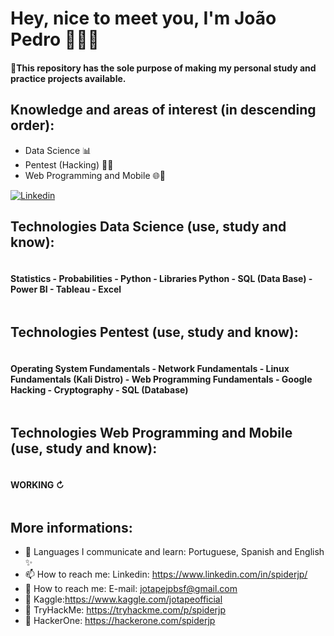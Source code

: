 # Hey, nice to meet you, I'm João Pedro 👋😉😄

#### 🚨This repository has the sole purpose of making my personal study and practice projects available.

## Knowledge and areas of interest (in descending order):

- Data Science 📊
- Pentest (Hacking) 👨‍💻
- Web Programming and Mobile 🌐📱

[![Linkedin](https://img.shields.io/badge/LinkedIn-0077B5?style=for-the-badge&logo=linkedin&logoColor=white)](https://www.linkedin.com/in/jo%C3%A3o-pedro-ferreira-de-souza-batista-8088ab1a9/)

## Technologies Data Science (use, study and know):
<div style="display: inline-block">
  <h4>Statistics - Probabilities - Python - Libraries Python - SQL (Data Base) - Power BI - Tableau - Excel</h4>
</div> <br/>

## Technologies Pentest (use, study and know):
<div style="display: inline-block">
  <h4>Operating System Fundamentals - Network Fundamentals - Linux Fundamentals (Kali Distro) - Web Programming Fundamentals - Google Hacking - Cryptography - SQL (Database)</h4>
</div> <br/>

## Technologies Web Programming and Mobile (use, study and know):
<div style="display: inline-block">
  <h4>WORKING ↻</h4>
</div> <br/>

## More informations:

- 👅 Languages I communicate and learn: Portuguese, Spanish and English ✨
- 📫 How to reach me: Linkedin: https://www.linkedin.com/in/spiderjp/
- 📧 How to reach me: E-mail: jotapejpbsf@gmail.com
- 🔗 Kaggle:https://www.kaggle.com/jotapeofficial
- 🔗 TryHackMe: https://tryhackme.com/p/spiderjp
- 🔗 HackerOne: https://hackerone.com/spiderjp


